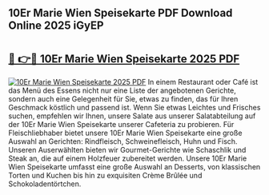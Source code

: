 ## 10Er Marie Wien Speisekarte PDF Download Online 2025 iGyEP

# <h2><a href="http://gc8tp2o.nevu.top/?p=10Er+Marie+Wien+Speisekarte">🔗 👉🔴 10Er Marie Wien Speisekarte 2025 PDF</a></h2>

[![10Er Marie Wien Speisekarte 2025 PDF](https://i.imgur.com/dBaPXMq.png)](http://gc8tp2o.nevu.top/?p=10Er+Marie+Wien+Speisekarte)
In einem Restaurant oder Café ist das Menü des Essens nicht nur eine Liste der angebotenen Gerichte, sondern auch eine Gelegenheit für Sie, etwas zu finden, das für Ihren Geschmack köstlich und passend ist. Wenn Sie etwas Leichtes und Frisches suchen, empfehlen wir Ihnen, unsere Salate aus unserer Salatabteilung auf der 10Er Marie Wien Speisekarte unserer Cafeteria zu probieren. Für Fleischliebhaber bietet unsere 10Er Marie Wien Speisekarte eine große Auswahl an Gerichten: Rindfleisch, Schweinefleisch, Huhn und Fisch. Unseren Auserwählten bieten wir Gourmet-Gerichte wie Schaschlik und Steak an, die auf einem Holzfeuer zubereitet werden. Unsere 10Er Marie Wien Speisekarte umfasst eine große Auswahl an Desserts, von klassischen Torten und Kuchen bis hin zu exquisiten Crème Brûlée und Schokoladentörtchen.
